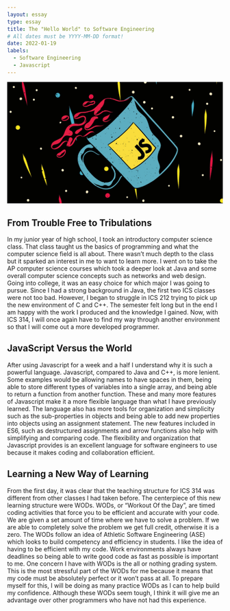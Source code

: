 ```yaml
---
layout: essay
type: essay
title: The "Hello World" to Software Engineering
# All dates must be YYYY-MM-DD format!
date: 2022-01-19
labels:
  - Software Engineering
  - Javascript
---
```


<img class="ui tiny right spaced image" src="../images/javascript.jpg">

## From Trouble Free to Tribulations 

In my junior year of high school, I took an introductory computer science class. That class taught us the basics of programming and what the computer science field is all about. There wasn’t much depth to the class but it sparked an interest in me to want to learn more. I went on to take the AP computer science courses which took a deeper look at Java and some overall computer science concepts such as networks and web design. Going into college, it was an easy choice for which major I was going to pursue. Since I had a strong background in Java, the first two ICS classes were not too bad. However, I began to struggle in ICS 212 trying to pick up the new environment of C and C++. The semester felt long but in the end I am happy with the work I produced and the knowledge I gained. Now, with ICS 314, I will once again have to find my way through another environment so that I will come out a more developed programmer. 

## JavaScript Versus the World 

After using Javascript for a week and a half I understand why it is such a powerful language. Javascript, compared to Java and C++, is more lenient. Some examples would be allowing names to have spaces in them, being able to store different types of variables into a single array, and being able to return a function from another function. These and many more features of Javascript make it a more flexible language than what I have previously learned. The language also has more tools for organization and simplicity such as the sub-properties in objects and being able to add new properties into objects using an assignment statement. The new features included in ES6, such as destructured assignments and arrow functions also help with simplifying and comparing code. The flexibility and organization that Javascript provides is an excellent language for software engineers to use because it makes coding and collaboration efficient.

## Learning a New Way of Learning 

From the first day, it was clear that the teaching structure for ICS 314 was different from other classes I had taken before. The centerpiece of this new learning structure were WODs. WODs, or “Workout Of the Day”, are timed coding activities that force you to be efficient and accurate with your code. We are given a set amount of time where we have to solve a problem. If we are able to completely solve the problem we get full credit, otherwise it is a zero. The WODs follow an idea of Athletic Software Engineering (ASE) which looks to build competency and efficiency in students. I like the idea of having to be efficient with my code. Work environments always have deadlines so being able to write good code as fast as possible is important to me. One concern I have with WODs is the all or nothing grading system. This is the most stressful part of the WODs for me because it means that my code must be absolutely perfect or it won’t pass at all. To prepare myself for this, I will be doing as many practice WODs as I can to help build my confidence. Although these WODs seem tough, I think it will give me an advantage over other programmers who have not had this experience. 
